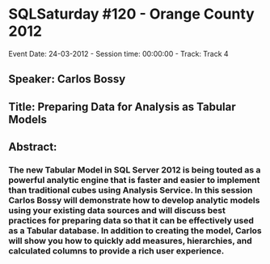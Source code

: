 # SQLSaturday #120 - Orange County 2012
Event Date: 24-03-2012 - Session time: 00:00:00 - Track: Track 4
## Speaker: Carlos Bossy
## Title: Preparing Data for Analysis as Tabular Models
## Abstract:
### The new Tabular Model in SQL Server 2012 is being touted as a powerful analytic engine that is faster and easier to implement than traditional cubes using Analysis Service.  In this session Carlos Bossy will demonstrate how to develop analytic models using your existing data sources and will discuss best practices for preparing data so that it can be effectively used as a Tabular database.  In addition to creating the model, Carlos will show you how to quickly add measures, hierarchies, and calculated columns to provide a rich user experience.

